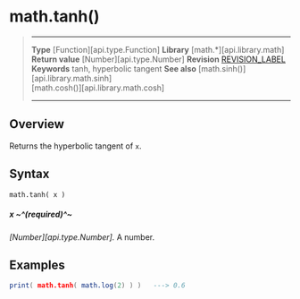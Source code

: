 # math.tanh()

> --------------------- ------------------------------------------------------------------------------------------
> __Type__              [Function][api.type.Function]
> __Library__           [math.*][api.library.math]
> __Return value__      [Number][api.type.Number]
> __Revision__          [REVISION_LABEL](REVISION_URL)
> __Keywords__          tanh, hyperbolic tangent
> __See also__          [math.sinh()][api.library.math.sinh]<br/>[math.cosh()][api.library.math.cosh]
> --------------------- ------------------------------------------------------------------------------------------


## Overview

Returns the hyperbolic tangent of `x`.

## Syntax

	math.tanh( x )

##### x ~^(required)^~
_[Number][api.type.Number]._ A number.


## Examples

``````lua
print( math.tanh( math.log(2) ) )   ---> 0.6
``````
